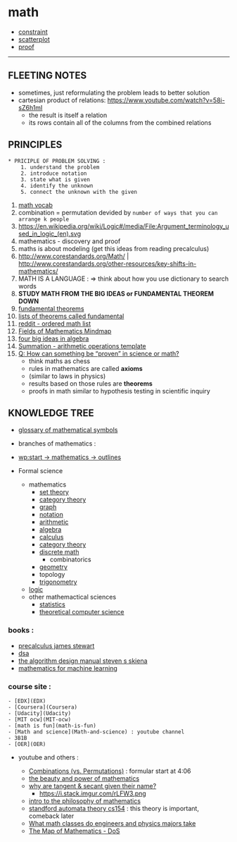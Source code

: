 # math

- [constraint](constraint)
- [scatterplot](scatterplot)
- [proof](proof)

---

## FLEETING NOTES

- sometimes, just reformulating the problem leads to better solution
- cartesian product of relations: https://www.youtube.com/watch?v=58i-sZ6h1mI
     - the result is itself a relation
     - its rows contain all of the columns from the combined relations

## PRINCIPLES

```from precalculus - james stewart - prologue P3
* PRICIPLE OF PROBLEM SOLVING :
    1. understand the problem
    2. introduce notation
    3. state what is given
    4. identify the unknown
    5. connect the unknown with the given
```

1. [math vocab](math-vocab)
2. combination = permutation devided by `number of ways that you can arrange k people`
3. https://en.wikipedia.org/wiki/Logic#/media/File:Argument_terminology_used_in_logic_(en).svg
4. mathematics - discovery and proof
5. maths is about modeling (get this ideas from reading precalculus)
6. http://www.corestandards.org/Math/ | http://www.corestandards.org/other-resources/key-shifts-in-mathematics/
7. MATH IS A LANGUAGE : => think about how you use dictionary to search words
8. **STUDY MATH FROM THE BIG IDEAS or FUNDAMENTAL THEOREM DOWN**
9. [fundamental theorems](https://blogs.sas.com/content/iml/2014/02/12/fundamental-theorems-of-mathematics-and-statistics.html)
10. [lists of theorems called fundamental](https://en.wikipedia.org/wiki/List_of_theorems_called_fundamental)
11. [reddit - ordered math list](https://www.reddit.com/r/learnmath/comments/5nk3ze/could_somebody_please_give_me_an_ordered_list_of/dcc8d1m/)
12. [Fields of Mathematics Mindmap](http://www.gogeometry.com/education/mathematics_fields_mind_map.html)
13. [four big ideas in algebra](four-big-ideas-in-algebra)
14. [Summation - arithmetic operations template](https://en.wikipedia.org/wiki/Summation)
15. [Q: How can something be “proven” in science or math?](https://www.askamathematician.com/2017/08/q-how-can-something-be-proven-in-science-or-math/)
       - think maths as chess
       - rules in mathematics are called **axioms**
       - (similar to laws in physics)
       - results based on those rules are **theorems**
       - proofs in math similar to hypothesis testing in scientific inquiry

## KNOWLEDGE TREE

- [glossary of mathematical symbols](https://en.wikipedia.org/wiki/Glossary_of_mathematical_symbols)

- branches of mathematics :
- [wp:start -> mathematics -> outlines](https://en.wikipedia.org/wiki/Wikipedia:Contents/Mathematics_and_logic)
- Formal science
     - mathematics
          - [set theory](set)
          - [category theory](category)
          - [graph](graph)
          - [notation](notation)
          - [arithmetic](arithmetic)
          - [algebra](algebra)
          - [calculus](calculus)
          - [category theory](category)
          - [discrete math](discrete-math)
               - combinatorics
          - [geometry](geometry)
          - topology
          - [trigonometry](trigonometry)
     - [logic](logic)
     - other mathemactical sciences
          - [statistics](statistics)
          - [theoretical computer science](theoretical-computer-science)

### books :

- [precalculus james stewart](precalculus-james-stewart)
- [dsa](dsa)
- [the algorithm design manual steven s skiena](the-algorithm-design-manual-steven-s-skiena)
- [mathematics for machine learning](mathematics-for-machine-learning)

### course site :

    - [EDX](EDX)
    - [Coursera](Coursera)
    - [Udacity](Udacity)
    - [MIT ocw](MIT-ocw)
    - [math is fun](math-is-fun)
    - [Math and science](Math-and-science) : youtube channel
    - 3B1B
    - [OER](OER)

- youtube and others :

     - [Combinations (vs. Permutations)](https://youtu.be/s2W6Bce_T30?t=246) : formular start at 4:06
     - [the beauty and power of mathematics](https://www.youtube.com/watch?v=VIbjHIGMjQM)
     - [why are tangent & secant given their name?](https://www.youtube.com/watch?v=bXwvt1eKyAM)
          - https://i.stack.imgur.com/rLFW3.png
     - [intro to the philosophy of mathematics](intro-to-the-philosophy-of-mathematics)
     - [standford automata theory cs154](standford-automata-theory-cs154) : this theory is important, comeback later
     - [What math classes do engineers and physics majors take](What-math-classes-do-engineers-and-physics-majors-take)
     - [The Map of Mathematics - DoS](https://www.youtube.com/watch?v=OmJ-4B-mS-Y)
